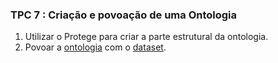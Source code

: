### TPC 7 : Criação e povoação de uma Ontologia

1.  Utilizar o Protege para criar a parte estrutural da ontologia.
2.  Povoar a [ontologia](https://github.com/dpereira7/PRC2021/blob/main/TPC's/TPC7/cidades-final.ttl) com o [dataset](https://github.com/dpereira7/PRC2021/blob/main/TPC's/TPC7/cidades.json).

